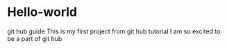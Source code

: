 # Hello-world
git hub guide
This is my first project from git hub tutorial
I am so excited to be a part of git hub
